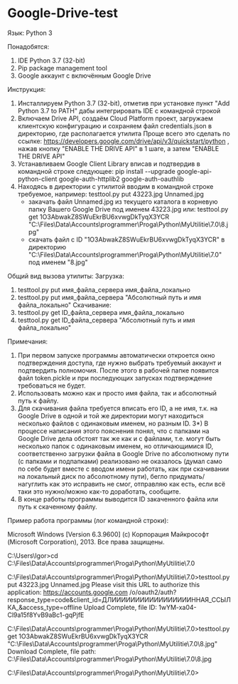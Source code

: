 # Google-Drive-test

Язык: Python 3

Понадобятся:
1) IDE Python 3.7 (32-bit)
2) Pip package management tool
3) Google аккаунт с включённым Google Drive

Инструкция:
1) Инсталлируем Python 3.7 (32-bit), отметив при установке пункт "Add Python 3.7 to PATH" дабы интегрировать IDE с командной строкой
2) Включаем Drive API, создаём Cloud Platform проект, загружаем клиентскую конфигурацию и сохраняем файл credentials.json в директорию, где располагается утилита
    Проще всего это сделать по ссылке: https://developers.google.com/drive/api/v3/quickstart/python , нажав кнопку "ENABLE THE DRIVE API" в 1 шаге, а затем "ENABLE THE DRIVE API"  
3) Устанавливаем Google Client Library вписав и подтвердив в командной строке следующее: pip install --upgrade google-api-python-client google-auth-httplib2 google-auth-oauthlib
4) Находясь в директории с утилитой вводим в командной строке требуемое, например:
testtool.py put 43223.jpg Unnamed.jpg
   - закачать файл Unnamed.jpg из текущего каталога в корневую папку Вашего Google Drive под именем 43223.jpg
или:
testtool.py get 1O3AbwakZ8SWuEkrBU6xvwgDkTyqX3YCR "C:\Files\Data\Accounts\programmer\Proga\Python\MyUtilitie\7.0\8.jpg"
   - скачать файл с ID "1O3AbwakZ8SWuEkrBU6xvwgDkTyqX3YCR" в директорию "C:\Files\Data\Accounts\programmer\Proga\Python\MyUtilitie\7.0\" под именем "8.jpg"

Общий вид вызова утилиты:
Загрузка:  
1) testtool.py put имя_файла_сервера имя_файла_локально
2) testtool.py put имя_файла_сервера "Абсолютный путь и имя файла_локально"
Скачивание: 
1) testtool.py get ID_файла_сервера имя_файла_локально
2) testtool.py get ID_файла_сервера "Абсолютный путь и имя файла_локально"

Примечания:
1) При первом запуске программы автоматически откроется окно подтверждения доступа, где нужно выбрать требуемый аккаунт и подтвердить полномочия. После этого в рабочей папке появится файл token.pickle и при последующих запусках подтверждение требоваться не будет.
2) Использовать можно как и просто имя файла, так и абсолютный путь к файлу.
3) Для скачивания файла требуется вписать его ID, а не имя, т.к. на Google Drive в одной и той же директории могут находиться несколько файлов с одинаковым именем, но разным ID.
3*) В процессе написания этого пояснения понял, что с папками на Google Drive дела обстоят так же как и с файлами, т.е. могут быть несколько папок с одинаковым именем, но отличающимися ID, соответственно загрузки файла в Google Drive по абсолютному пути (с папками и подпапками) реализовано не оказалось (думал само по себе будет вместе с вводом имени работать, как при скачивании на локальный диск по абсолютному пути), бегло придумать/нагуглить как это исправить не смог, отправляю как есть, если всё таки это нужно/можно как-то доработать, сообщите.
4) В конце работы программы выводится ID закаченного файла или путь к скаченному файлу.

Пример работа программы (лог командной строки):

Microsoft Windows [Version 6.3.9600]
(c) Корпорация Майкрософт (Microsoft Corporation), 2013. Все права защищены.

C:\Users\Igor>cd C:\Files\Data\Accounts\programmer\Proga\Python\MyUtilitie\7.0

C:\Files\Data\Accounts\programmer\Proga\Python\MyUtilitie\7.0>testtool.py put 43223.jpg Unnamed.jpg
Please visit this URL to authorize this application: https://accounts.google.com
/o/oauth2/auth?response_type=code&client_id=ДЛИИИИИИИИИИИИИИИИИННАЯ_ССЫЛКА_&access_type=offline
Upload Complete, file ID: 1wYM-xa04-Cl9a15f8YvB9aBc1-gqPjfE

C:\Files\Data\Accounts\programmer\Proga\Python\MyUtilitie\7.0>testtool.py get 1O3AbwakZ8SWuEkrBU6xvwgDkTyqX3YCR "C:\Files\Data\Accounts\programmer\Proga\Python\MyUtilitie\7.0\8.jpg"
Download Complete, file path: C:\Files\Data\Accounts\programmer\Proga\Python\MyUtilitie\7.0\8.jpg

C:\Files\Data\Accounts\programmer\Proga\Python\MyUtilitie\7.0>
